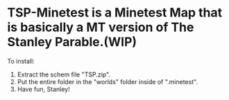 # TSP-Minetest is a Minetest Map that is basically a MT version of The Stanley Parable.(WIP)
To install:
1. Extract the schem file "TSP.zip".
2. Put the entire folder in the "worlds" folder inside of ".minetest".
3. Have fun, Stanley!
